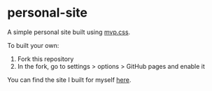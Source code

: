 # personal-site

A simple personal site built using [mvp.css](https://andybrewer.github.io/mvp/).

To built your own:

1. Fork this repository
2. In the fork, go to settings > options > GitHub pages and enable it

You can find the site I built for myself [here](https://www.radekosmulski.com/).
